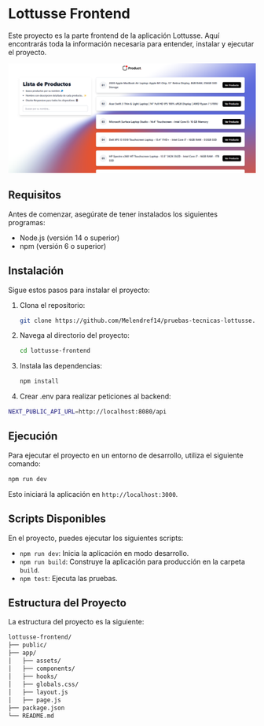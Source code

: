 # Lottusse Frontend

Este proyecto es la parte frontend de la aplicación Lottusse. Aquí encontrarás toda la información necesaria para entender, instalar y ejecutar el proyecto.

![view](./app/assets/view.png)

## Requisitos

Antes de comenzar, asegúrate de tener instalados los siguientes programas:

- Node.js (versión 14 o superior)
- npm (versión 6 o superior)

## Instalación

Sigue estos pasos para instalar el proyecto:

1. Clona el repositorio:
    ```bash
    git clone https://github.com/Melendref14/pruebas-tecnicas-lottusse.git
    ```
2. Navega al directorio del proyecto:
    ```bash
    cd lottusse-frontend
    ```
3. Instala las dependencias:
    ```bash
    npm install
    ```
4. Crear .env para realizar peticiones al backend:
```bash
NEXT_PUBLIC_API_URL=http://localhost:8080/api
```

## Ejecución

Para ejecutar el proyecto en un entorno de desarrollo, utiliza el siguiente comando:
```bash
npm run dev
```
Esto iniciará la aplicación en `http://localhost:3000`.

## Scripts Disponibles

En el proyecto, puedes ejecutar los siguientes scripts:

- `npm run dev`: Inicia la aplicación en modo desarrollo.
- `npm run build`: Construye la aplicación para producción en la carpeta `build`.
- `npm test`: Ejecuta las pruebas.

## Estructura del Proyecto

La estructura del proyecto es la siguiente:

```
lottusse-frontend/
├── public/
├── app/
│   ├── assets/
│   ├── components/
│   ├── hooks/
│   ├── globals.css/
│   ├── layout.js
│   ├── page.js
├── package.json
└── README.md
```

